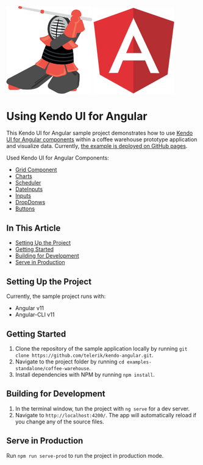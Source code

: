 [<img src="./src/assets/logo-kendo.png" width="225" />](https://www.telerik.com/kendo-angular-ui/) [![Angular Logo](./src/assets/logo-angular.png)](https://angular.io/)

# Using Kendo UI for Angular

This Kendo UI for Angular sample project demonstrates how to use [Kendo UI for Angular components](https://www.telerik.com/kendo-angular-ui/components) within a coffee warehouse prototype application and visualize data. Currently, [the example is deployed on GitHub pages](https://telerik.github.io/kendo-angular/finance-portfolio).

Used Kendo UI for Angular Components:
 - [Grid Component](https://www.telerik.com/kendo-angular-ui/components/grid/)
 - [Charts](https://www.telerik.com/kendo-angular-ui/components/charts/)
 - [Scheduler](https://www.telerik.com/kendo-angular-ui/components/scheduler/)
 - [DateInputs](https://www.telerik.com/kendo-angular-ui/components/dateinputs/)
 - [Inputs](https://www.telerik.com/kendo-angular-ui/components/inputs/)
 - [DropDonws](https://www.telerik.com/kendo-angular-ui/components/dropdowns/)
 - [Buttons](https://www.telerik.com/kendo-angular-ui/components/buttons/button/)

## In This Article

* [Setting Up the Project](#setting-up-the-project)
* [Getting Started](#getting-started)
* [Building for Development](building-for-development)
* [Serve in Production](serve-in-production)

## Setting Up the Project

Currently, the sample project runs with:
- Angular v11
- Angular-CLI v11

## Getting Started

1. Clone the repository of the sample application locally by running `git clone https://github.com/telerik/kendo-angular.git`.
1. Navigate to the project folder by running `cd examples-standalone/coffee-warehouse`.
1. Install dependencies with NPM by running `npm install`.

## Building for Development

1. In the terminal window, tun the project with `ng serve` for a dev server.
1. Navigate to `http://localhost:4200/`. The app will automatically reload if you change any of the source files.

## Serve in Production

Run `npm run serve-prod` to run the project in production mode.
